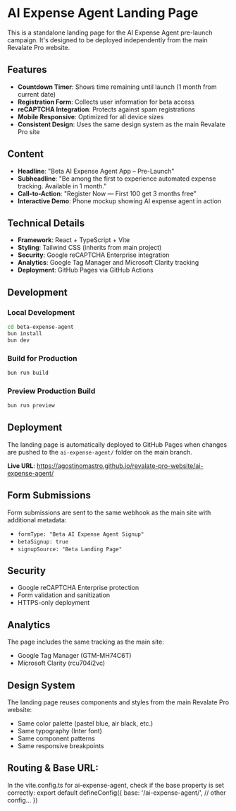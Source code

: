# AI Expense Agent Landing Page

This is a standalone landing page for the AI Expense Agent pre-launch campaign. It's designed to be deployed independently from the main Revalate Pro website.

## Features

- **Countdown Timer**: Shows time remaining until launch (1 month from current date)
- **Registration Form**: Collects user information for beta access
- **reCAPTCHA Integration**: Protects against spam registrations
- **Mobile Responsive**: Optimized for all device sizes
- **Consistent Design**: Uses the same design system as the main Revalate Pro site

## Content

- **Headline**: "Beta AI Expense Agent App – Pre-Launch"
- **Subheadline**: "Be among the first to experience automated expense tracking. Available in 1 month."
- **Call-to-Action**: "Register Now — First 100 get 3 months free"
- **Interactive Demo**: Phone mockup showing AI expense agent in action

## Technical Details

- **Framework**: React + TypeScript + Vite
- **Styling**: Tailwind CSS (inherits from main project)
- **Security**: Google reCAPTCHA Enterprise integration
- **Analytics**: Google Tag Manager and Microsoft Clarity tracking
- **Deployment**: GitHub Pages via GitHub Actions

## Development

### Local Development
```bash
cd beta-expense-agent
bun install
bun dev
```

### Build for Production
```bash
bun run build
```

### Preview Production Build
```bash
bun run preview
```

## Deployment

The landing page is automatically deployed to GitHub Pages when changes are pushed to the `ai-expense-agent/` folder on the main branch.

**Live URL**: https://agostinomastro.github.io/revalate-pro-website/ai-expense-agent/

## Form Submissions

Form submissions are sent to the same webhook as the main site with additional metadata:
- `formType: "Beta AI Expense Agent Signup"`
- `betaSignup: true`
- `signupSource: "Beta Landing Page"`

## Security

- Google reCAPTCHA Enterprise protection
- Form validation and sanitization
- HTTPS-only deployment

## Analytics

The page includes the same tracking as the main site:
- Google Tag Manager (GTM-MH74C6T)
- Microsoft Clarity (rcu704i2vc)

## Design System

The landing page reuses components and styles from the main Revalate Pro website:
- Same color palette (pastel blue, air black, etc.)
- Same typography (Inter font)
- Same component patterns
- Same responsive breakpoints

## Routing & Base URL: 
In the vite.config.ts for ai-expense-agent, check if the base property is set correctly: export default defineConfig({ base: '/ai-expense-agent/', // other config... }) 
